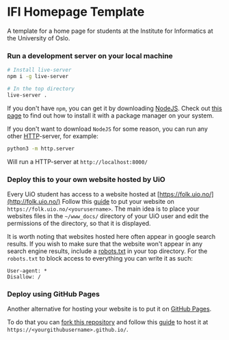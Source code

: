 # IFI Homepage Template

A template for a home page for students at the Institute for Informatics at the University of Oslo.

### Run a development server on your local machine
```bash
# Install live-server
npm i -g live-server

# In the top directory
live-server .
```

If you don't have `npm`, you can get it by downloading [NodeJS](https://nodejs.org/en/about).
Check out [this page](https://nodejs.org/en/download/package-manager/) to find out how to install it with a package manager on your system.

If you don't want to download `NodeJS` for some reason, you can run any other [HTTP](https://developer.mozilla.org/en-US/docs/Web/HTTP)-server, for example:
```bash
python3 -m http.server
```
Will run a HTTP-server at `http://localhost:8000/`

### Deploy this to your own website hosted by UiO
Every UiO student has access to a website hosted at [https://folk.uio.no/](http://folk.uio.no/)
Follow this [guide](https://www.uio.no/tjenester/it/web/personlig-nettside/hjelp/www.html) to put your website on `https://folk.uio.no/<yourusername>`. The main idea is to place your websites files in the `~/www_docs/` directory of your UiO user and edit the permissions of the directory, so that it is displayed.

It is worth noting that websites hosted here often appear in google search results. If you wish to make sure that the website won't appear in any search engine results, include a [robots.txt](https://moz.com/learn/seo/robotstxt) in your top directory. For the `robots.txt` to block access to everything you can write it as such:
```
User-agent: *
Disallow: /
```

### Deploy using GitHub Pages
Another alternative for hosting your website is to put it on [GitHub Pages](https://pages.github.com/).

To do that you can [fork this repository](https://help.github.com/articles/fork-a-repo/) and follow this [guide](https://pages.github.com/) to host it at `https://<yourgithubusername>.github.io/`.
